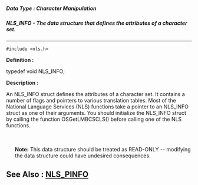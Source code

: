 ##### Data Type : Character Manipulation
##### NLS_INFO - The data structure that defines the attributes of a character set.
---
```
#include <nls.h>
```

**Definition :**

typedef void NLS_INFO;

**Description :**

An NLS_INFO struct defines the attributes of a character set.  It contains a number of flags and pointers to various translation tables.  Most of the National Language Services (NLS) functions take a pointer to an NLS_INFO struct as one of their arguments.  You should initialize the NLS_INFO struct by calling the function OSGetLMBCSCLS() before calling one of the NLS functions.
<ul><br>
<br>
<b>Note:</b> This data structure should be treated as READ-ONLY -- modifying the data structure could have undesired consequences.</ul>



**See Also :**
[NLS_PINFO](/domino-c-api-docs/reference/Data/NLS_PINFO)
---
